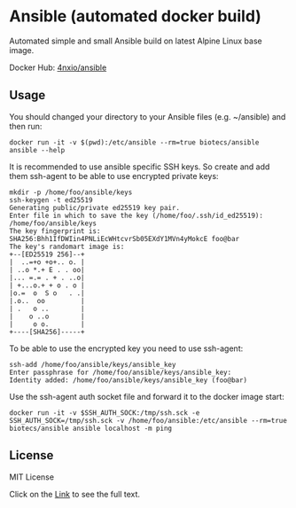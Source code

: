 # Ansible (automated docker build)
Automated simple and small Ansible build on latest Alpine Linux base image.

Docker Hub: [4nxio/ansible][1]

## Usage
You should changed your directory to your Ansible files (e.g. ~/ansible) and then run:
```
docker run -it -v $(pwd):/etc/ansible --rm=true biotecs/ansible ansible --help

```
It is recommended to use ansible specific SSH keys. So create and add them ssh-agent to be able to use encrypted private keys: 
```
mkdir -p /home/foo/ansible/keys
ssh-keygen -t ed25519
Generating public/private ed25519 key pair.
Enter file in which to save the key (/home/foo/.ssh/id_ed25519): /home/foo/ansible/keys
The key fingerprint is:
SHA256:Bhh1IfDWIin4PNLiEcWHtcvrSb05EXdY1MVn4yMokcE foo@bar
The key's randomart image is:
+--[ED25519 256]--+
|  ..=+o +o+.. o. |
| ..o *.+ E . . oo|
|... =.= . + . ..o|
| +...o.+ + o . o |
|o.=  o  S o   . .|
|.o..  oo         |
| .   o ..        |
|    o ..o        |
|     o o.        |
+----[SHA256]-----+
```
To be able to use the encrypted key you need to use ssh-agent:
```
ssh-add /home/foo/ansible/keys/ansible_key
Enter passphrase for /home/foo/ansible/keys/ansible_key: 
Identity added: /home/foo/ansible/keys/ansible_key (foo@bar)
```
Use the ssh-agent auth socket file and forward it to the docker image start:
```
docker run -it -v $SSH_AUTH_SOCK:/tmp/ssh.sck -e SSH_AUTH_SOCK=/tmp/ssh.sck -v /home/foo/ansible:/etc/ansible --rm=true biotecs/ansible ansible localhost -m ping
```

## License
MIT License

Click on the [Link](LICENSE) to see the full text.

[1]: https://hub.docker.com/r/4nxio/ansible-docker/
